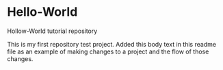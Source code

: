 # Hello-World
Hollow-World tutorial repository

This is my first repository test project. Added this body text in this readme file as an example of making changes to a project and the flow of those changes.
